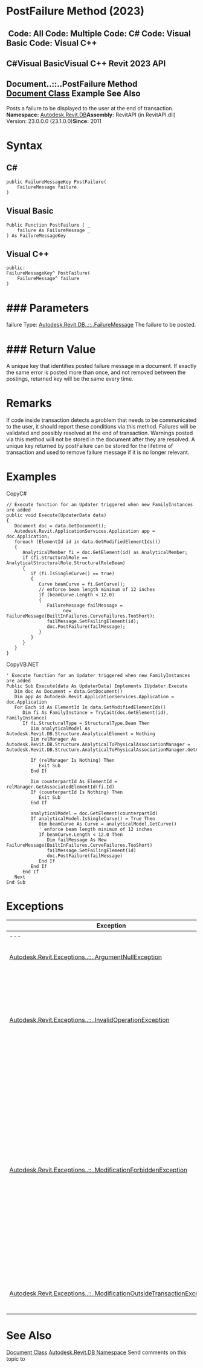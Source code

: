 # PostFailure Method (2023)

﻿
 Code: All Code: Multiple Code: C# Code: Visual Basic Code: Visual C++   
---  
C#Visual BasicVisual C++
Revit 2023 API  
---  
Document..::..PostFailure Method   
[Document Class](db03274b-a107-aa32-9034-f3e0df4bb1ec.md "Document Class") Example See Also  
---  
Posts a failure to be displayed to the user at the end of transaction. 
**Namespace:** [Autodesk.Revit.DB](87546ba7-461b-c646-cbb1-2cb8f5bff8b2.md "Autodesk.Revit.DB Namespace")**Assembly:** RevitAPI (in RevitAPI.dll) Version: 23.0.0.0 (23.1.0.0)**Since:** 2011 
# Syntax
C#  
---  
```text
public FailureMessageKey PostFailure(
	FailureMessage failure
)
```
  
Visual Basic  
---  
```text
Public Function PostFailure ( _
	failure As FailureMessage _
) As FailureMessageKey
```
  
Visual C++  
---  
```text
public:
FailureMessageKey^ PostFailure(
	FailureMessage^ failure
)
```
  
# ### Parameters
failure
    Type: [Autodesk.Revit.DB..::..FailureMessage](d0795bd6-f092-90f2-5c2c-3876e616454c.md "FailureMessage Class") The failure to be posted. 
# ### Return Value
A unique key that identifies posted failure message in a document. If exactly the same error is posted more than once, and not removed between the postings, returned key will be the same every time. 
# Remarks
If code inside transaction detects a problem that needs to be communicated to the user, it should report these conditions via this method. Failures will be validated and possibly resolved at the end of transaction. Warnings posted via this method will not be stored in the document after they are resolved. A unique key returned by postFailure can be stored for the lifetime of transaction and used to remove failure message if it is no longer relevant. 
# Examples
CopyC#
```text
// Execute function for an Updater triggered when new FamilyInstances are added
public void Execute(UpdaterData data)
{
   Document doc = data.GetDocument();
   Autodesk.Revit.ApplicationServices.Application app = doc.Application;
   foreach (ElementId id in data.GetModifiedElementIds())
   {
      AnalyticalMember fi = doc.GetElement(id) as AnalyticalMember;
      if (fi.StructuralRole == AnalyticalStructuralRole.StructuralRoleBeam)
      {
         if (fi.IsSingleCurve() == true)
         {
            Curve beamCurve = fi.GetCurve();
            // enforce beam length minimum of 12 inches
            if (beamCurve.Length < 12.0)
            {
               FailureMessage failMessage =
                     new FailureMessage(BuiltInFailures.CurveFailures.TooShort);
               failMessage.SetFailingElement(id);
               doc.PostFailure(failMessage);
            }
         }
      }
   }
}
```

CopyVB.NET
```text
' Execute function for an Updater triggered when new FamilyInstances are added
Public Sub Execute(data As UpdaterData) Implements IUpdater.Execute
   Dim doc As Document = data.GetDocument()
   Dim app As Autodesk.Revit.ApplicationServices.Application = doc.Application
   For Each id As ElementId In data.GetModifiedElementIds()
      Dim fi As FamilyInstance = TryCast(doc.GetElement(id), FamilyInstance)
      If fi.StructuralType = StructuralType.Beam Then
         Dim analyticalModel As Autodesk.Revit.DB.Structure.AnalyticalElement = Nothing
         Dim relManager As Autodesk.Revit.DB.Structure.AnalyticalToPhysicalAssociationManager = Autodesk.Revit.DB.Structure.AnalyticalToPhysicalAssociationManager.GetAnalyticalToPhysicalAssociationManager(doc)

         If (relManager Is Nothing) Then
            Exit Sub
         End If

         Dim counterpartId As ElementId = relManager.GetAssociatedElementId(fi.Id)
         If (counterpartId Is Nothing) Then
            Exit Sub
         End If

         analyticalModel = doc.GetElement(counterpartId)
         If analyticalModel.IsSingleCurve() = True Then
            Dim beamCurve As Curve = analyticalModel.GetCurve()
            ' enforce beam length minimum of 12 inches
            If beamCurve.Length < 12.0 Then
               Dim failMessage As New FailureMessage(BuiltInFailures.CurveFailures.TooShort)
               failMessage.SetFailingElement(id)
               doc.PostFailure(failMessage)
            End If
         End If
      End If
   Next
End Sub
```

# Exceptions
| Exception | Condition |
| --- | --- |
| --- | --- |
| [Autodesk.Revit.Exceptions..::..ArgumentNullException](631e1424-60f4-929b-4e52-dda9dcd26316.md "ArgumentNullException Class") | A non-optional argument was null |
| [Autodesk.Revit.Exceptions..::..InvalidOperationException](9e715f03-3884-e539-4dd6-8d7545733adc.md "InvalidOperationException Class") | Document must be in state of accepting posted failures and the failures must be appropriate for that current state. |
| [Autodesk.Revit.Exceptions..::..ModificationForbiddenException](53205486-5917-7c33-8e67-e362106ddc97.md "ModificationForbiddenException Class") | The document is in failure mode: an operation has failed, and Revit requires the user to either cancel the operation or fix the problem (usually by deleting certain elements). -or- The document is being loaded, or is in the midst of another sensitive process. |
| [Autodesk.Revit.Exceptions..::..ModificationOutsideTransactionException](8f025460-c283-ea99-aa8a-5a36e11528f4.md "ModificationOutsideTransactionException Class") | The document has no open transaction. |

# See Also
[Document Class](db03274b-a107-aa32-9034-f3e0df4bb1ec.md "Document Class")
[Autodesk.Revit.DB Namespace](87546ba7-461b-c646-cbb1-2cb8f5bff8b2.md "Autodesk.Revit.DB Namespace")
Send comments on this topic to 